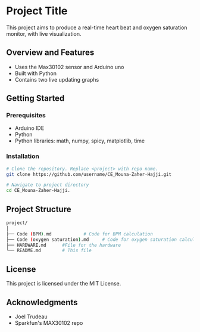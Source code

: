 # Project Title

This project aims to produce a real-time heart beat and oxygen saturation monitor, with live visualization.

## Overview and Features

- Uses the Max30102 sensor and Arduino uno
- Built with Python
- Contains two live updating graphs

## Getting Started

### Prerequisites

- Arduino IDE
- Python
- Python libraries: math, numpy, spicy, matplotlib, time

### Installation

```bash
# Clone the repository. Replace <project> with repo name.
git clone https://github.com/username/CE_Mouna-Zaher-Hajji.git

# Navigate to project directory
cd CE_Mouna-Zaher-Hajji.
```


## Project Structure

```bash
project/
│
├── Code (BPM).md            # Code for BPM calculation
├── Code (oxygen saturation).md     # Code for oxygen saturation calculation
├── HARDWARE.md      #File for the hardware
└── README.md        # This file
```


## License

This project is licensed under the MIT License.

## Acknowledgments

- Joel Trudeau
- Sparkfun's MAX30102 repo
